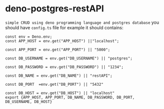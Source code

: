 # deno-postgres-restAPI

`simple CRUD using deno programming language and postgres database`
you should have `config.ts` file
for example it should contains: 
```
const env = Deno.env;
const APP_HOST = env.get("APP_HOST") ||"localhost";

const APP_PORT = env.get("APP_PORT") || "5000";

const DB_USERNAME = env.get("DB_USERNAME") || "postgres";

const DB_PASSWORD = env.get("DB_PASSWORD") || "1234";

const DB_NAME = env.get("DB_NAME") || "restAPI";

const DB_PORT  =env.get("DB_PORT") || "5432"

const DB_HOST = env.get("DB_HOST") || "localhost"
export {APP_HOST, APP_PORT, DB_NAME, DB_PASSWORD, DB_PORT, DB_USERNAME, DB_HOST}
```

